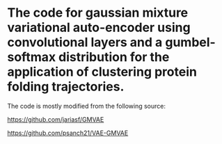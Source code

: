 # The code for gaussian mixture variational auto-encoder using convolutional layers and a gumbel-softmax distribution for the application of clustering protein folding trajectories.

The code is mostly modified from the following source:

https://github.com/jariasf/GMVAE

https://github.com/psanch21/VAE-GMVAE

